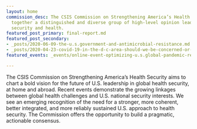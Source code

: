 ```yaml
---
layout: home
commission_desc: The CSIS Commission on Strengthening America’s Health Security brings
  together a distinguished and diverse group of high-level opinion leaders who bridge
  security and health.
featured_post_primary: final-report.md
featured_post_secondary:
- _posts/2020-06-09-the-u.s.government-and-antimicrobial-resistance.md
- _posts/2020-04-23-covid-19-in-the-d-c-area-should-we-be-concerned-or-optimistic.md
featured_events: _events/online-event-optimizing-u.s.global-pandemic-response-1.md

---
```

The CSIS Commission on Strengthening America’s Health Security aims to chart a bold vision for the future of U.S. leadership in global health security, at home and abroad. Recent events demonstrate the growing linkages between global health challenges and U.S. national security interests. We see an emerging recognition of the need for a stronger, more coherent, better integrated, and more reliably sustained U.S. approach to health security. The Commission offers the opportunity to build a pragmatic, actionable consensus.